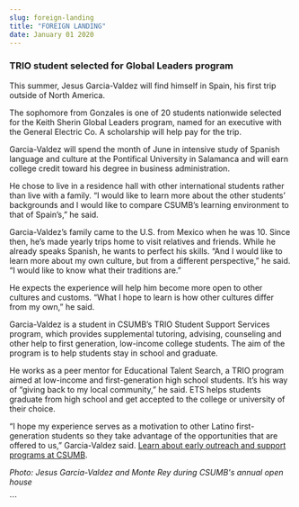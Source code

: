 ```yaml
---
slug: foreign-landing
title: "FOREIGN LANDING"
date: January 01 2020
---
```


 
<h3>TRIO student selected for Global Leaders program</h3>
<p>
  This summer, Jesus Garcia-Valdez will find himself in Spain, his first trip
  outside of North America.
</p>
<p>
  The sophomore from Gonzales is one of 20 students nationwide selected for the
  Keith Sherin Global Leaders program, named for an executive with the General
  Electric Co. A scholarship will help pay for the trip.
</p>
<p>
  Garcia-Valdez will spend the month of June in intensive study of Spanish
  language and culture at the Pontifical University in Salamanca and will earn
  college credit toward his degree in business administration.
</p>
<p>
  He chose to live in a residence hall with other international students rather
  than live with a family. “I would like to learn more about the other students’
  backgrounds and I would like to compare CSUMB’s learning environment to that
  of Spain’s,” he said.
</p>
<p>
  Garcia-Valdez’s family came to the U.S. from Mexico when he was 10. Since
  then, he’s made yearly trips home to visit relatives and friends. While he
  already speaks Spanish, he wants to perfect his skills. “And I would like to
  learn more about my own culture, but from a different perspective,” he said.
  “I would like to know what their traditions are.”
</p>
<p>
  He expects the experience will help him become more open to other cultures and
  customs. “What I hope to learn is how other cultures differ from my own,” he
  said.
</p>
<p>
  Garcia-Valdez is a student in CSUMB’s TRIO Student Support Services program,
  which provides supplemental tutoring, advising, counseling and other help to
  first generation, low-income college students. The aim of the program is to
  help students stay in school and graduate.
</p>
<p>
  He works as a peer mentor for Educational Talent Search, a TRIO program aimed
  at low-income and first-generation high school students. It’s his way of
  “giving back to my local community,” he said. ETS helps students graduate from
  high school and get accepted to the college or university of their choice.
</p>
<p>
  “I hope my experience serves as a motivation to other Latino first-generation
  students so they take advantage of the opportunities that are offered to us,”
  Garcia-Valdez said.
  <a href="https://eosp.csumb.edu/our-programs-0"
    >Learn about early outreach and support programs at CSUMB</a
  >.
</p>
<p>
  <em
    >Photo: Jesus Garcia-Valdez and Monte Rey during CSUMB's annual open
    house</em
  >
</p>
```
